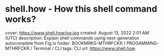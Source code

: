 # shell.how - How this shell command works?

cover: https://www.shell.how/og.jpg
created: August 13, 2022 2:01 AM (UTC)
description: Explain shell commands using next-generation autocomplete from Fig.io
folder: BOOKMRKS-MTHRFCKR / PROGAMMING-MTHRFCKR / Terminal / CLI
tags: CLI
url: https://www.shell.how